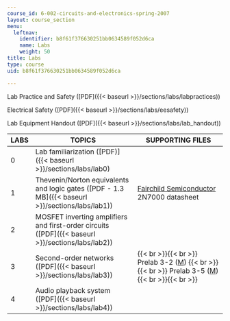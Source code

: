 ```yaml
---
course_id: 6-002-circuits-and-electronics-spring-2007
layout: course_section
menu:
  leftnav:
    identifier: b8f61f376630251bb0634589f052d6ca
    name: Labs
    weight: 50
title: Labs
type: course
uid: b8f61f376630251bb0634589f052d6ca

---
```


Lab Practice and Safety ([PDF]({{< baseurl >}}/sections/labs/labpractices))

Electrical Safety ([PDF]({{< baseurl >}}/sections/labs/eesafety))

Lab Equipment Handout ([PDF]({{< baseurl >}}/sections/labs/lab_handout))

| LABS | TOPICS | SUPPORTING FILES |
| --- | --- | --- |
| 0 | Lab familiarization ([PDF)]({{< baseurl >}}/sections/labs/lab0) | &nbsp; |
| 1 | Thevenin/Norton equivalents and logic gates ([PDF - 1.3 MB]({{< baseurl >}}/sections/labs/lab1)) | [Fairchild Semiconductor](http://www.fairchildsemi.com/) 2N7000 datasheet |
| 2 | MOSFET inverting amplifiers and first-order circuits ([PDF]({{< baseurl >}}/sections/labs/lab2)) | &nbsp; |
| 3 | Second-order networks ([PDF]({{< baseurl >}}/sections/labs/lab3)) |  {{< br >}}{{< br >}} Prelab 3-2 ([M](/courses/electrical-engineering-and-computer-science/6-002-circuits-and-electronics-spring-2007/labs/prelab_3_2.m)) {{< br >}}{{< br >}} Prelab 3-5 ([M](/courses/electrical-engineering-and-computer-science/6-002-circuits-and-electronics-spring-2007/labs/prelab_3_5.m)) {{< br >}}{{< br >}}  |
| 4 | Audio playback system ([PDF]({{< baseurl >}}/sections/labs/lab4)) |